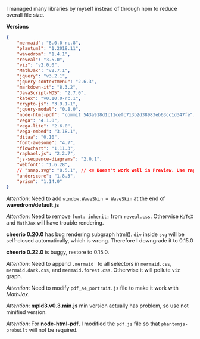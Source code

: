 I managed many libraries by myself instead of through npm to reduce overall file size.

**Versions**
```json
{
    "mermaid": "8.0.0-rc.8",
    "plantuml": "1.2018.11",
    "wavedrom": "1.4.1",
    "reveal": "3.5.0",
    "viz": "v2.0.0",
    "MathJax": "v2.7.1",
    "jquery": "v3.2.1",
    "jquery-contextmenu": "2.6.3",
    "markdown-it": "8.3.2",
    "JavaScript-MD5": "2.7.0",
    "katex": "v0.10.0-rc.1",
    "crypto-js": "3.9.1-1",
    "jquery-modal": "0.8.0",
    "node-html-pdf": "commit 543a918d1c11cefc713b2d38983eb63cc1d347fe",
    "vega": "4.1.0",
    "vega-lite": "2.6.0",
    "vega-embed": "3.18.1",
    "ditaa": "0.10",
    "font-awesome": "4.7",
    "flowchart": "1.11.3",
    "raphael.js": "2.2.7",
    "js-sequence-diagrams": "2.0.1",
    "webfont": "1.6.28",
    // "snap.svg": "0.5.1", // <= Doesn't work well in Preview. Use raphael.js instead
    "underscore": "1.8.3",
    "prism": "1.14.0"
}
```  

*Attention*: Need to add `window.WaveSkin = WaveSkin` at the end of **wavedrom/default.js**

*Attention*: Need to remove `font: inherit;` from `reveal.css`. Otherwise `KaTeX` and `MathJax` will have trouble rendering.

**cheerio 0.20.0** has bug rendering subgraph html(). `div` inside `svg` will be self-closed automatically, which is wrong. Therefore I downgrade it to 0.15.0

**cheerio 0.22.0** is buggy, restore to 0.15.0.  

*Attention*: Need to append `.mermaid ` to all selectors in `mermaid.css`, `mermaid.dark.css`, and `mermaid.forest.css`. Otherwise it will pollute `viz` graph.

*Attention*: Need to modify `pdf_a4_portrait.js` file to make it work with *MathJax*.

*Attention*: **mpld3.v0.3.min.js** min version actually has problem, so use not minified version.  

*Attention*: For **node-html-pdf**, I modified the `pdf.js` file so that `phantomjs-prebuilt` will not be required.  
